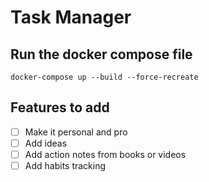 # Task Manager
## Run the docker compose file
```shell
docker-compose up --build --force-recreate
```

## Features to add
- [ ] Make it personal and pro
- [ ] Add ideas
- [ ] Add action notes from books or videos
- [ ] Add habits tracking
